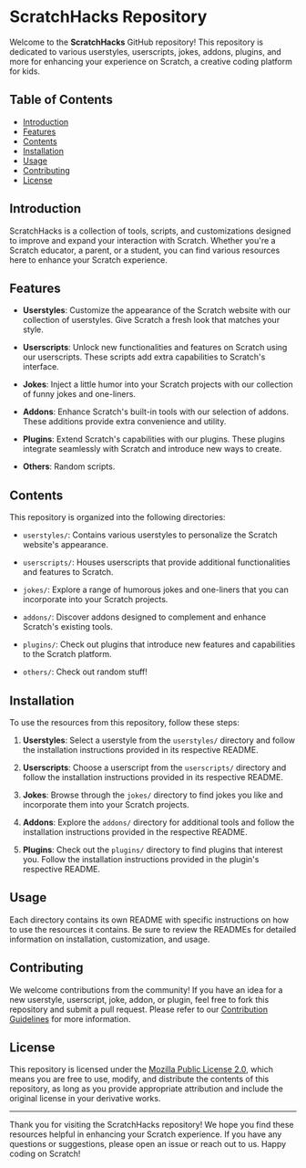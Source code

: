 # ScratchHacks Repository

Welcome to the **ScratchHacks** GitHub repository! This repository is dedicated to various userstyles, userscripts, jokes, addons, plugins, and more for enhancing your experience on Scratch, a creative coding platform for kids.

## Table of Contents

- [Introduction](#introduction)
- [Features](#features)
- [Contents](#contents)
- [Installation](#installation)
- [Usage](#usage)
- [Contributing](#contributing)
- [License](#license)

## Introduction

ScratchHacks is a collection of tools, scripts, and customizations designed to improve and expand your interaction with Scratch. Whether you're a Scratch educator, a parent, or a student, you can find various resources here to enhance your Scratch experience.

## Features

- **Userstyles**: Customize the appearance of the Scratch website with our collection of userstyles. Give Scratch a fresh look that matches your style.

- **Userscripts**: Unlock new functionalities and features on Scratch using our userscripts. These scripts add extra capabilities to Scratch's interface.

- **Jokes**: Inject a little humor into your Scratch projects with our collection of funny jokes and one-liners.

- **Addons**: Enhance Scratch's built-in tools with our selection of addons. These additions provide extra convenience and utility.

- **Plugins**: Extend Scratch's capabilities with our plugins. These plugins integrate seamlessly with Scratch and introduce new ways to create.

- **Others**: Random scripts.

## Contents

This repository is organized into the following directories:

- `userstyles/`: Contains various userstyles to personalize the Scratch website's appearance.
  
- `userscripts/`: Houses userscripts that provide additional functionalities and features to Scratch.

- `jokes/`: Explore a range of humorous jokes and one-liners that you can incorporate into your Scratch projects.

- `addons/`: Discover addons designed to complement and enhance Scratch's existing tools.

- `plugins/`: Check out plugins that introduce new features and capabilities to the Scratch platform.

- `others/`: Check out random stuff!

## Installation

To use the resources from this repository, follow these steps:

1. **Userstyles**: Select a userstyle from the `userstyles/` directory and follow the installation instructions provided in its respective README.

2. **Userscripts**: Choose a userscript from the `userscripts/` directory and follow the installation instructions provided in its respective README.

3. **Jokes**: Browse through the `jokes/` directory to find jokes you like and incorporate them into your Scratch projects.

4. **Addons**: Explore the `addons/` directory for additional tools and follow the installation instructions provided in the respective README.

5. **Plugins**: Check out the `plugins/` directory to find plugins that interest you. Follow the installation instructions provided in the plugin's respective README.

## Usage

Each directory contains its own README with specific instructions on how to use the resources it contains. Be sure to review the READMEs for detailed information on installation, customization, and usage.

## Contributing

We welcome contributions from the community! If you have an idea for a new userstyle, userscript, joke, addon, or plugin, feel free to fork this repository and submit a pull request. Please refer to our [Contribution Guidelines](CONTRIBUTING.md) for more information.

## License

This repository is licensed under the [Mozilla Public License 2.0](LICENSE), which means you are free to use, modify, and distribute the contents of this repository, as long as you provide appropriate attribution and include the original license in your derivative works.

---

Thank you for visiting the ScratchHacks repository! We hope you find these resources helpful in enhancing your Scratch experience. If you have any questions or suggestions, please open an issue or reach out to us. Happy coding on Scratch!
